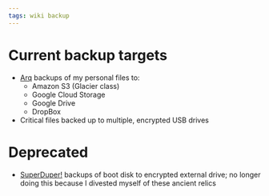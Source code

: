 ```yaml
---
tags: wiki backup
---
```


# Current backup targets

-   [Arq](/wiki/Arq) backups of my personal files to:
    -   Amazon S3 (Glacier class)
    -   Google Cloud Storage
    -   Google Drive
    -   DropBox
-   Critical files backed up to multiple, encrypted USB drives

# Deprecated

-   [SuperDuper!](/wiki/SuperDuper%21) backups of boot disk to encrypted external drive; no longer doing this because I divested myself of these ancient relics
